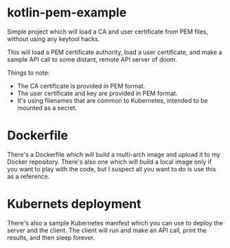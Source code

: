 # kotlin-pem-example
Simple project which will load a CA and user certificate from PEM files, without using any keytool hacks.

This will load a PEM certificate authority, load a user certificate, and make a sample API call to
some distant, remote API server of doom.

Things to note:

* The CA certificate is provided in PEM format.
* The user certificate and key are provided in PEM format.
* It's using filenames that are common to Kubernetes, intended to be mounted as a secret.

# Dockerfile

There's a Dockerfile which will build a multi-arch image and upload it to my Docker repository.
There's also one which will build a local image only if you want to play with the code, but I
suspect all you want to do is use this as a reference.

# Kubernets deployment

There's also a sample Kubernetes manifest which you can use to deploy the server and the client.  The client
will run and make an API call, print the results, and then sleep forever.
